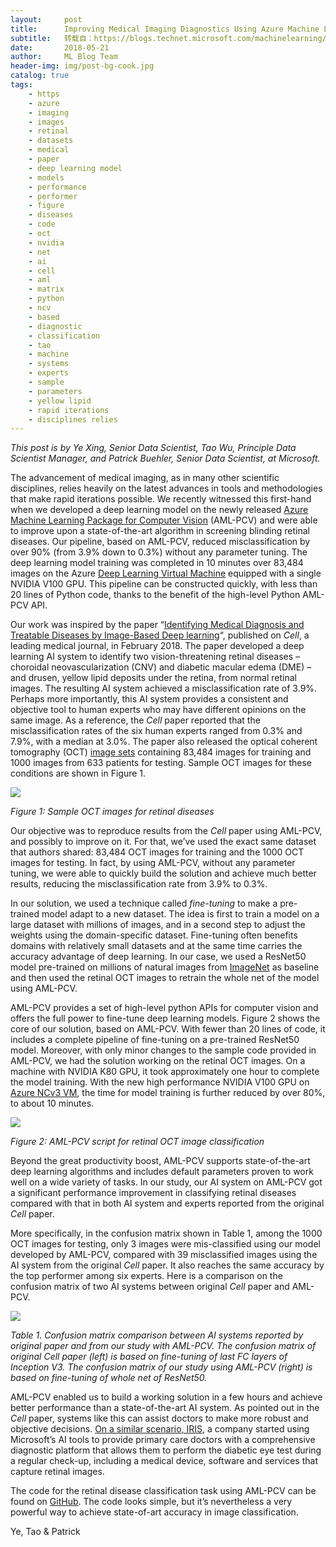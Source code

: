 ```yaml
---
layout:     post
title:      Improving Medical Imaging Diagnostics Using Azure Machine Learning Package for Computer Vision
subtitle:   转载自：https://blogs.technet.microsoft.com/machinelearning/2018/05/21/improving-medical-imaging-diagnostics-using-azure-machine-learning-package-for-computer-vision/
date:       2018-05-21
author:     ML Blog Team
header-img: img/post-bg-cook.jpg
catalog: true
tags:
    - https
    - azure
    - imaging
    - images
    - retinal
    - datasets
    - medical
    - paper
    - deep learning model
    - models
    - performance
    - performer
    - figure
    - diseases
    - code
    - oct
    - nvidia
    - net
    - ai
    - cell
    - aml
    - matrix
    - python
    - ncv
    - based
    - diagnostic
    - classification
    - tao
    - machine
    - systems
    - experts
    - sample
    - parameters
    - yellow lipid
    - rapid iterations
    - disciplines relies
---
```


*This post is by Ye Xing, Senior Data Scientist, Tao Wu, Principle Data Scientist Manager, and Patrick Buehler, Senior Data Scientist, at Microsoft.*

The advancement of medical imaging, as in many other scientific disciplines, relies heavily on the latest advances in tools and methodologies that make rapid iterations possible. We recently witnessed this first-hand when we developed a deep learning model on the newly released [Azure Machine Learning Package for Computer Vision](https://docs.microsoft.com/en-us/python/api/overview/azure-machine-learning/computer-vision?view=azure-ml-py-latest&viewFallbackFrom=azure-python) (AML-PCV) and were able to improve upon a state-of-the-art algorithm in screening blinding retinal diseases. Our pipeline, based on AML-PCV, reduced misclassification by over 90% (from 3.9% down to 0.3%) without any parameter tuning. The deep learning model training was completed in 10 minutes over 83,484 images on the Azure [Deep Learning Virtual Machine](https://docs.microsoft.com/en-us/azure/machine-learning/data-science-virtual-machine/deep-learning-dsvm-overview) equipped with a single NVIDIA V100 GPU. This pipeline can be constructed quickly, with less than 20 lines of Python code, thanks to the benefit of the high-level Python AML-PCV API.

Our work was inspired by the paper “[Identifying Medical Diagnosis and Treatable Diseases by Image-Based Deep learning](https://www.cell.com/cell/fulltext/S0092-8674(18)30154-5)“, published on *Cell*, a leading medical journal, in February 2018. The paper developed a deep learning AI system to identify two vision-threatening retinal diseases – choroidal neovascularization (CNV) and diabetic macular edema (DME) – and drusen, yellow lipid deposits under the retina, from normal retinal images. The resulting AI system achieved a misclassification rate of 3.9%. Perhaps more importantly, this AI system provides a consistent and objective tool to human experts who may have different opinions on the same image. As a reference, the *Cell* paper reported that the misclassification rates of the six human experts ranged from 0.3% and 7.9%, with a median at 3.0%. The paper also released the optical coherent tomography (OCT) [image sets](https://data.mendeley.com/datasets/rscbjbr9sj/2) containing 83,484 images for training and 1000 images from 633 patients for testing. Sample OCT images for these conditions are shown in Figure 1.

![](https://msdnshared.blob.core.windows.net/media/2018/05/051818_2156_ImprovingMe1.png)


*Figure 1: Sample OCT images for retinal diseases*

Our objective was to reproduce results from the *Cell* paper using AML-PCV, and possibly to improve on it. For that, we’ve used the exact same dataset that authors shared: 83,484 OCT images for training and the 1000 OCT images for testing. In fact, by using AML-PCV, without any parameter tuning, we were able to quickly build the solution and achieve much better results, reducing the misclassification rate from 3.9% to 0.3%.

In our solution, we used a technique called *fine-tuning* to make a pre-trained model adapt to a new dataset. The idea is first to train a model on a large dataset with millions of images, and in a second step to adjust the weights using the domain-specific dataset. Fine-tuning often benefits domains with relatively small datasets and at the same time carries the accuracy advantage of deep learning. In our case, we used a ResNet50 model pre-trained on millions of natural images from [ImageNet](http://www.image-net.org/) as baseline and then used the retinal OCT images to retrain the whole net of the model using AML-PCV.

AML-PCV provides a set of high-level python APIs for computer vision and offers the full power to fine-tune deep learning models. Figure 2 shows the core of our solution, based on AML-PCV. With fewer than 20 lines of code, it includes a complete pipeline of fine-tuning on a pre-trained ResNet50 model. Moreover, with only minor changes to the sample code provided in AML-PCV, we had the solution working on the retinal OCT images. On a machine with NVIDIA K80 GPU, it took approximately one hour to complete the model training. With the new high performance NVIDIA V100 GPU on [Azure NCv3 VM](https://azure.microsoft.com/en-us/blog/ncv3-vms-generally-available-other-gpus-expanding-regions), the time for model training is further reduced by over 80%, to about 10 minutes.

![](https://msdnshared.blob.core.windows.net/media/2018/05/051818_2156_ImprovingMe2.png)


*Figure 2: AML-PCV script for retinal OCT image classification*

Beyond the great productivity boost, AML-PCV supports state-of-the-art deep learning algorithms and includes default parameters proven to work well on a wide variety of tasks. In our study, our AI system on AML-PCV got a significant performance improvement in classifying retinal diseases compared with that in both AI system and experts reported from the original *Cell* paper.

More specifically, in the confusion matrix shown in Table 1, among the 1000 OCT images for testing, only 3 images were mis-classified using our model developed by AML-PCV, compared with 39 misclassified images using the AI system from the original *Cell* paper. It also reaches the same accuracy by the top performer among six experts. Here is a comparison on the confusion matrix of two AI systems between original *Cell* paper and AML-PCV. 

![](https://msdnshared.blob.core.windows.net/media/2018/05/051818_2156_ImprovingMe3.png)


*Table 1. Confusion matrix comparison between AI systems reported by original paper and from our study with AML-PCV. The confusion matrix of original *Cell* paper (left) is based on fine-tuning of last FC layers of Inception V3. The confusion matrix of our study using AML-PCV (right) is based on fine-tuning of whole net of ResNet50.*

AML-PCV enabled us to build a working solution in a few hours and achieve better performance than a state-of-the-art AI system. As pointed out in the *Cell* paper, systems like this can assist doctors to make more robust and objective decisions. [On a similar scenario, IRIS](https://aka.ms/N2bsal), a company started using Microsoft’s AI tools to provide primary care doctors with a comprehensive diagnostic platform that allows them to perform the diabetic eye test during a regular check-up, including a medical device, software and services that capture retinal images.

The code for the retinal disease classification task using AML-PCV can be found on [GitHub](https://github.com/Azure/Retinal-Image-Classification). The code looks simple, but it’s nevertheless a very powerful way to achieve state-of-art accuracy in image classification.

Ye, Tao & Patrick
